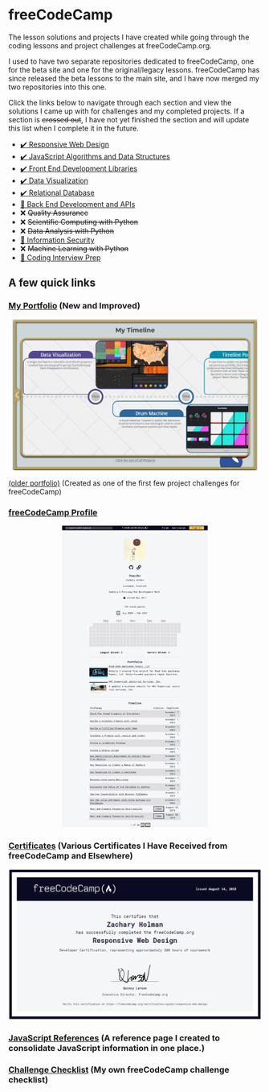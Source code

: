 # freeCodeCamp

The lesson solutions and projects I have created while going through the coding lessons and project challenges at freeCodeCamp.org.

I used to have two separate repositories dedicated to freeCodeCamp, one for the beta site and one for the original/legacy lessons. freeCodeCamp has since released the beta lessons to the main site, and I have now merged my two repositories into this one.

Click the links below to navigate through each section and view the solutions I came up with for challenges and my completed projects. If a section is ~~crossed out~~, I have not yet finished the section and will update this list when I complete it in the future.

- [✔️ Responsive Web Design](./Responsive%20Web%20Design/README.md#responsive-web-design)
- [✔️ JavaScript Algorithms and Data Structures](./JavaScript%20Algorithms%20and%20Data%20Structures/README.md#javascript-algorithms-and-data-structures)
- [✔️ Front End Development Libraries](./Front%20End%20Development%20Libraries/README.md#front-end-libraries)
- [✔️ Data Visualization](./Data%20Visualization/README.md#data-visualization)
- [✔️ Relational Database](./Relational%20Database/README.md#relational-database)
- [🚧 Back End Development and APIs](./Back%20End%20Development%20and%20APIs/README.md#back-end-development-and-apis)
- ❌ ~~Quality Assurance~~
- ❌ ~~Scientific Computing with Python~~
- ❌ ~~Data Analysis with Python~~
- [🚧 Information Security](./Information%20Security/README.md#information-security)
- ❌ ~~Machine Learning with Python~~
- [🚧 Coding Interview Prep](./Coding%20Interview%20Prep/README.md#coding-interview-prep)

## A few quick links

### [My Portfolio](https://zachary-holman.netlify.app/) (New and Improved)

<p align="center"><a href="https://zachary-holman.netlify.app/" target="_blank"><img src="Images/screenshots/screenshot-timeline-portfolio.jpg" height="300" alt="Screenshot of my portfolio page."/></a></p>

[(older portfolio)](https://github.com/Squibs/Squibs.github.io#my-portfolio) (Created as one of the first few project challenges for freeCodeCamp)

### [freeCodeCamp Profile](https://www.freecodecamp.org/squibs)

<p align="center"><a href="https://www.freecodecamp.org/squibs" target="_blank"><img src="Images/screenshots/screenshot-freeCodeCamp-profile-updated.png" height="600" alt="Screenshot of my freeCodeCamp profile."/></a></p>

### [Certificates](./Images/certificates#certificates) (Various Certificates I Have Received from freeCodeCamp and Elsewhere)

<p align="center"><a href="./Images/certificates#certificates" target="_blank"><img src="Images/certificates/my-responsive-web-design-certificate-updated.png" height="300" alt="Screenshot of my Responsive Web Design Certificate from freeCodeCamp"/></a></p>

### [JavaScript References](./JavaScript%20References.md#javascript-references) (A reference page I created to consolidate JavaScript information in one place.)

### [Challenge Checklist](./Challenge%20Checklist.md#freecodecamp-challenge-checklist) (My own freeCodeCamp challenge checklist)
